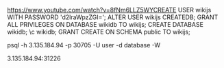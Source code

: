 https://www.youtube.com/watch?v=8fNm6LLZ5WYCREATE USER wikijs WITH PASSWORD 'd2lraWpzZGI=';
ALTER USER wikijs CREATEDB;
GRANT ALL PRIVILEGES ON DATABASE wikidb TO wikijs;
CREATE DATABASE wikidb;
\c wikidb;
GRANT CREATE ON SCHEMA public TO wikijs;


psql -h 3.135.184.94 -p 30705 -U user -d database -W

3.135.184.94:31226
